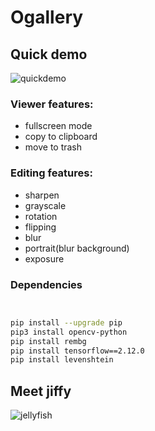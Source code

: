 # Ogallery

## Quick demo
![quickdemo](https://github.com/mgama1/Ogallery/assets/40968723/45aeccd1-16df-4ca1-8a0a-4b3801eeaf13)
### Viewer features:
 - fullscreen mode
 - copy to clipboard
 - move to trash
   
### Editing features:
 - sharpen
 - grayscale
 - rotation
 - flipping
 - blur
 - portrait(blur background)
 - exposure
### Dependencies

```bash


pip install --upgrade pip
pip3 install opencv-python
pip install rembg
pip install tensorflow==2.12.0
pip install levenshtein
```

## Meet jiffy
![jellyfish](https://github.com/mgama1/Ogallery/assets/40968723/28a3d604-f660-40a9-a918-221cfaa445d6)
